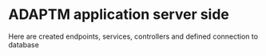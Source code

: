 # ADAPTM application server side

Here are created endpoints, services, controllers and defined connection to database
